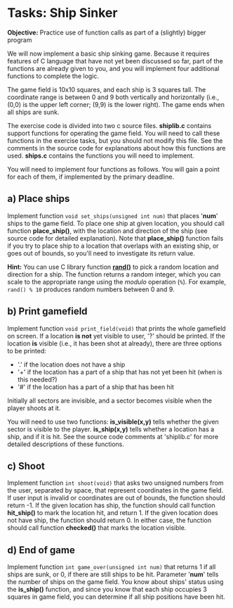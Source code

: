 # Tasks: Ship Sinker

**Objective:** Practice use of function calls as part of a (slightly)
bigger program

We will now implement a basic ship sinking game. Because it requires
features of C language that have not yet been discussed so far, part of
the functions are already given to you, and you will implement four
additional functions to complete the logic.

The game field is 10x10 squares, and each ship is 3 squares tall. The
coordinate range is between 0 and 9 both vertically and horizontally
(i.e., (0,0) is the upper left corner; (9,9) is the lower right). The
game ends when all ships are sunk.

The exercise code is divided into two c source files. **shiplib.c**
contains support functions for operating the game field. You will need
to call these functions in the exercise tasks, but you should not modify
this file. See the comments in the source code for explanations about
how this functions are used. **ships.c** contains the functions you will
need to implement.

You will need to implement four functions as follows. You will gain a point for each of them, if implemented by the primary deadline.

## a) Place ships

Implement function `void set_ships(unsigned int num)` that places
\'**num**\' ships to the game field. To place one ship at given
location, you should call function **place_ship()**, with the location
and direction of the ship (see source code for detailed explanation).
Note that **place_ship()** function fails if you try to place ship to a
location that overlaps with an existing ship, or goes out of bounds, so
you\'ll need to investigate its return value.

**Hint:** You can use C library function
**[rand()](http://linux.die.net/man/3/rand)** to pick a random location
and direction for a ship. The function returns a random integer, which
you can scale to the appropriate range using the *modulo* operation
(`%`). For example, `rand() % 10` produces random numbers between 0 and
9.

## b) Print gamefield

Implement function `void print_field(void)` that prints the whole
gamefield on screen. If a location **is not** yet visible to user, \'?\'
should be printed. If the location **is** visible (i.e., it has been
shot at already), there are three options to be printed:

-   \'.\' if the location does not have a ship
-   \'+\' if the location has a part of a ship that has not yet been hit
    (when is this needed?)
-   \'#\' if the location has a part of a ship that has been hit

Initially all sectors are invisible, and a sector becomes visible when
the player shoots at it.

You will need to use two functions: **is_visible(x,y)** tells whether
the given sector is visible to the player. **is_ship(x,y)** tells
whether a location has a ship, and if it is hit. See the source code
comments at \'shiplib.c\' for more detailed descriptions of these
functions.

## c) Shoot

Implement function `int shoot(void)` that asks two unsigned numbers from
the user, separated by space, that represent coordinates in the game
field. If user input is invalid or coordinates are out of bounds, the
function should return -1. If the given location has ship, the function
should call function **hit_ship()** to mark the location hit, and
return 1. If the given location does not have ship, the function should
return 0. In either case, the function should call function
**checked()** that marks the location visible.

## d) End of game

Implement function `int game_over(unsigned int num)` that returns 1 if
all ships are sunk, or 0, if there are still ships to be hit. Parameter
\'**num**\' tells the number of ships on the game field. You know about
ships\' status using the **is_ship()** function, and since you know that
each ship occupies 3 squares in game field, you can determine if all
ship positions have been hit.